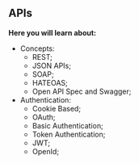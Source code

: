 ## APIs

**Here you will learn about:**

- Concepts:
  - REST;
  - JSON APIs;
  - SOAP;
  - HATEOAS;
  - Open API Spec and Swagger;
- Authentication:
  - Cookie Based;
  - OAuth;
  - Basic Authentication;
  - Token Authentication;
  - JWT;
  - OpenId;
